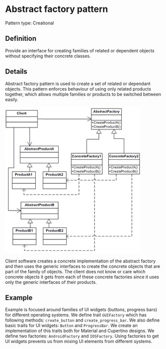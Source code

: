 # Abstract factory pattern
Pattern type: Creational

## Definition
Provide an interface for creating families of related or dependent objects without specifying their concrete classes.

## Details
Abstract factory pattern is used to create a set of related or dependant objects. This pattern enforces behaviour of using only related products together, which allows multiple families or products to be switched between easily.

![Abstract factory diagram](abstract_factory.gif)

Client software creates a concrete implementation of the abstract factory and then uses the generic interfaces to create the concrete objects that are part of the family of objects.
The client does not know or care which concrete objects it gets from each of these concrete factories since it uses only the generic interfaces of their products.

## Example
Example is focused around families of UI widgets (buttons, progress bars) for different operating systems. We define trait `GUIFactory` which has following methods: `create_button` and `create_progress_bar`. We also define basic traits for UI widgets: `Button` and `ProgressBar`. We create an implementation of this traits both for Material and Cupertino designs. We define two factories: `AndroidFactory` and `IOSFactory`. Using factories to get UI widgets prevents us from mixing UI elements from different systems.
